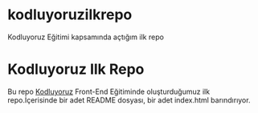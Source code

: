 # kodluyoruzilkrepo
Kodluyoruz Eğitimi kapsamında açtığım ilk repo
# Kodluyoruz Ilk Repo
Bu repo [Kodluyoruz]() Front-End Eğitiminde oluşturduğumuz ilk repo.İçerisinde bir adet README dosyası, bir adet index.html barındırıyor.

